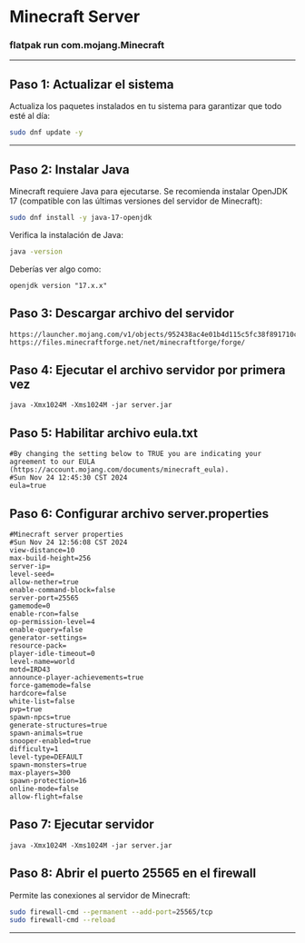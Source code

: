 # Minecraft Server

### flatpak run com.mojang.Minecraft
---

## **Paso 1: Actualizar el sistema**
Actualiza los paquetes instalados en tu sistema para garantizar que todo esté al día:
```bash
sudo dnf update -y
```

---

## **Paso 2: Instalar Java**
Minecraft requiere Java para ejecutarse. Se recomienda instalar OpenJDK 17 (compatible con las últimas versiones del servidor de Minecraft):

```bash
sudo dnf install -y java-17-openjdk
```

Verifica la instalación de Java:
```bash
java -version
```
Deberías ver algo como:
```plaintext
openjdk version "17.x.x"
```

## **Paso 3: Descargar archivo del servidor**
```
https://launcher.mojang.com/v1/objects/952438ac4e01b4d115c5fc38f891710c4941df29/server.jar
https://files.minecraftforge.net/net/minecraftforge/forge/
```

## **Paso 4: Ejecutar el archivo servidor por primera vez**
```
java -Xmx1024M -Xms1024M -jar server.jar
```

## **Paso 5: Habilitar archivo eula.txt**
```
#By changing the setting below to TRUE you are indicating your agreement to our EULA (https://account.mojang.com/documents/minecraft_eula).
#Sun Nov 24 12:45:30 CST 2024
eula=true
```

## **Paso 6: Configurar archivo server.properties**
```
#Minecraft server properties
#Sun Nov 24 12:56:08 CST 2024
view-distance=10
max-build-height=256
server-ip=
level-seed=
allow-nether=true
enable-command-block=false
server-port=25565
gamemode=0
enable-rcon=false
op-permission-level=4
enable-query=false
generator-settings=
resource-pack=
player-idle-timeout=0
level-name=world
motd=IRD43
announce-player-achievements=true
force-gamemode=false
hardcore=false
white-list=false
pvp=true
spawn-npcs=true
generate-structures=true
spawn-animals=true
snooper-enabled=true
difficulty=1
level-type=DEFAULT
spawn-monsters=true
max-players=300
spawn-protection=16
online-mode=false
allow-flight=false
```

## **Paso 7: Ejecutar servidor**
```
java -Xmx1024M -Xms1024M -jar server.jar
```

## **Paso 8: Abrir el puerto 25565 en el firewall**
Permite las conexiones al servidor de Minecraft:
```bash
sudo firewall-cmd --permanent --add-port=25565/tcp
sudo firewall-cmd --reload
```

---
